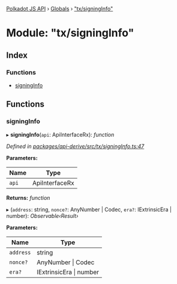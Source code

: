 [Polkadot JS API](../README.md) › [Globals](../globals.md) › ["tx/signingInfo"](_tx_signinginfo_.md)

# Module: "tx/signingInfo"

## Index

### Functions

* [signingInfo](_tx_signinginfo_.md#signinginfo)

## Functions

###  signingInfo

▸ **signingInfo**(`api`: ApiInterfaceRx): *function*

*Defined in [packages/api-derive/src/tx/signingInfo.ts:47](https://github.com/polkadot-js/api/blob/f81712343a/packages/api-derive/src/tx/signingInfo.ts#L47)*

**Parameters:**

Name | Type |
------ | ------ |
`api` | ApiInterfaceRx |

**Returns:** *function*

▸ (`address`: string, `nonce?`: AnyNumber | Codec, `era?`: IExtrinsicEra | number): *Observable‹Result›*

**Parameters:**

Name | Type |
------ | ------ |
`address` | string |
`nonce?` | AnyNumber &#124; Codec |
`era?` | IExtrinsicEra &#124; number |
